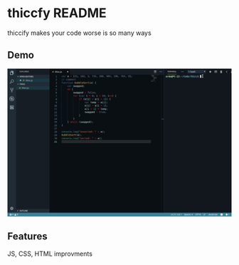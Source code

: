 # thiccfy README

thiccify makes your code worse is so many ways

## Demo
![](https://github.com/fardoulys/winning-idea-for-code-network-hackathon-2018/blob/master/demo/thiccify.gif)

## Features

JS, CSS, HTML improvments 

## 
